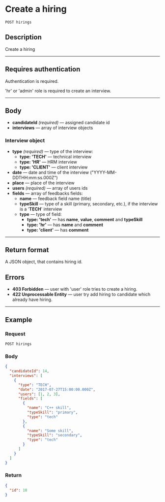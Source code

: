 # Create a hiring

``` Text
POST hirings
```

## Description

Create a hiring

***

## Requires authentication

Authentication is required.

'hr' or 'admin' role is required to create an interview.

***

## Body

- **candidateId** *(required)* — assigned candidate id
- **interviews** — array of interview objects

### Interview object

- **type** *(required)* — type of the interview:
  - **type: 'TECH'** — technical interview
  - **type: 'HR'** — HRM interview
  - **type: 'CLIENT'** — client interview
- **date** — date and time of the interview ("YYYY-MM-DDTHH:mm:ss.000Z")
- **place** — place of the interview
- **users** *(required)* — array of users ids
- **fields** — array of feedbacks fields:
  - **name** — feedback field name (title)
  - **typeSkill** — type of a skill (primary, secondary, etc.), if the interview is a '**TECH**' interview
  - **type** — type of field:
    - **type: 'tech'** — has **name**, **value**, **comment** and **typeSkill**
    - **type: 'hr'** — has **name** and **comment**
    - **type: 'client'** — has **comment**

***

## Return format

A JSON object, that contains hiring id.

## Errors

- **403 Forbidden** — user with 'user' role tries to create a hiring.
- **422 Unprocessable Entity** — user try add hiring to candidate which already have hiring.

***

## Example

### Request

``` Text
POST hirings
```

### Body

``` JSON
{
  "candidateId": 14,
  "interviews": [
    {
      "type": "TECH",
      "date": "2017-07-27T15:00:00.000Z",
      "users": [1, 2, 3],
      "fields": [
        {
          "name": "C++ skill",
          "typeSkill": "primary",
          "type": "tech"
        },
        {
          "name": "Some skill",
          "typeSkill": "secondary",
          "type": "tech"
        }
      ]
    }
  ]
}
```

### Return

``` JSON
{
  "id": 18
}
```

